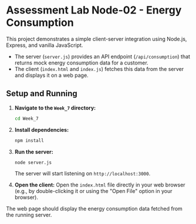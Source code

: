 # Assessment Lab Node-02 - Energy Consumption

This project demonstrates a simple client-server integration using Node.js, Express, and vanilla JavaScript.

- The server (`server.js`) provides an API endpoint (`/api/consumption`) that returns mock energy consumption data for a customer.
- The client (`index.html` and `index.js`) fetches this data from the server and displays it on a web page.

## Setup and Running

1.  **Navigate to the `Week_7` directory:**
    ```bash
    cd Week_7
    ```

2.  **Install dependencies:**
    ```bash
    npm install
    ```

3.  **Run the server:**
    ```bash
    node server.js
    ```
    The server will start listening on `http://localhost:3000`.

4.  **Open the client:**
    Open the `index.html` file directly in your web browser (e.g., by double-clicking it or using the "Open File" option in your browser).

The web page should display the energy consumption data fetched from the running server. 